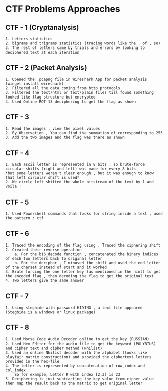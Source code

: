 # CTF Problems Approaches

## CTF - 1 (Cryptanalysis)

    1. Letters statistics 
    2. bigrams and trigrams statistics (tracing words like the , of , so)
    3. The rest of letters came by trials and errors by looking to deciphered text at each iteration

## CTF - 2 (Packet Analysis)

    1. Opened the .pcapng file in Wireshark App for packet analysis (winget install wireshark)
    2. Filtered all the data coming from http protocols 
    3. Filtered the text/html or text/plain files till found something looked like flag structure but encrypted
    4. Used Online ROT-13 deciphering to get the flag as shown

## CTF - 3

    1. Read the images , view the pixel values 
    2. By Observation , You can find the summation of corresponding to 255
    3. Add the two images and the flag was there as shown

## CTF - 4

    1. Each ascii letter is represented in 8 bits , so brute-force circular shifts (right and left) was made for every 8 bits 
    *but some letters weren't clear enough , but it was enough to know that left circular shift is used* 
    2. We circle left shifted the whole bitstream of the text by 1 and Voila ! 

## CTF - 5

    1. Used Powershell commands that looks for string inside a text , used the pattern : ctf

## CTF - 6

    1. Traced the encoding of the flag using , Traced the ciphering shift 
    2. Created their reverse operation 
        a. For the b16_decode function , concatenated the binary indices of each two letters back to original letter 
        b. For the decipher , I minused the shift and used the end letter of the charset instead of start and it worked 
    3. Brute forcing the one letter key (as mentioned in the hint) to get the encoded flag , then decoding the flag to get the original text
    4. Two letters give the same answer 

## CTF - 7

    1. Using steghide with password HIDING , a text file appeared (Steghide is a windows or linux package)

## CTF - 8

    1. Used Morse Code Audio Decoder online to get the key (RUSSIAN)
    2. Used Hex Editor for the audio file to get the keyword (POLYBIUS) and cipher text and cipher method (Nhilist)
    3. Used an online Nhilist decoder with the alphabet (looks like playfair matrix construction) and provided the ciphertext letters provided in the hex-file 
    4. The letter is represented by concatenation of row_index and col_index 
        So for example, Letter R with index [2,3] is 23 
    5. Deciphering is just subtracting the key value from cipher value then map the result back to the matrix to get original letter
